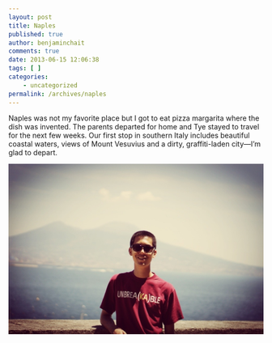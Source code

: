 ```yaml
---
layout: post
title: Naples
published: true
author: benjaminchait
comments: true
date: 2013-06-15 12:06:38
tags: [ ]
categories:
    - uncategorized
permalink: /archives/naples
---
```

Naples was not my favorite place but I got to eat pizza margarita where the dish was invented. The parents departed for home and Tye stayed to travel for the next few weeks. Our first stop in southern Italy includes beautiful coastal waters, views of Mount Vesuvius and a dirty, graffiti-laden city—I’m glad to depart.


![Tye, Mount Vesuvius in background][1]

 [1]: /wp-content/uploads/media/img/2013/06-wp/20130619-233327.jpg
